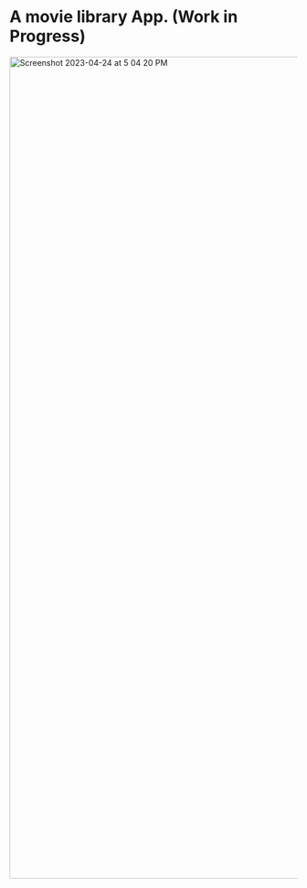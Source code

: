 # A movie library App. (Work in Progress)
<img width="1438" alt="Screenshot 2023-04-24 at 5 04 20 PM" src="https://user-images.githubusercontent.com/113034949/234104158-7d50aa21-b236-4b44-928a-e2e4874f42b9.png">
